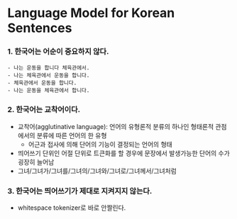 # Language Model for Korean Sentences

### 1. 한국어는 어순이 중요하지 않다.
```
- 나는 운동을 합니다 체육관에서.
- 나는 체육관에서 운동을 합니다.
- 체육관에서 운동을 합니다.
- 나는 운동을 체육관에서 합니다.
```

### 2. 한국어는 교착어이다.
- 교착어(agglutinative language): 언어의 유형론적 분류의 하나인 형태론적 관점에서의 분류에 따른 언어의 한 유형
    - 어근과 접사에 의해 단어의 기능이 결정되는 언어의 형태
- 띄어쓰기 단위인 어절 단위로 트큰화를 할 경우에 문장에서 발생가능한 단어의 수가 굉장히 늘어남
- 그녀/그녀가/그녀를/그녀의/그녀와/그녀로/그녀께서/그녀처럼

### 3. 한국어는 띄어쓰기가 제대로 지켜지지 않는다.
- whitespace tokenizer로 바로 안짤린다.
